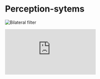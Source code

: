 # Perception-sytems

![Bilateral filter](https://github.com/gledsonmelotti/Perception-sytems/blob/master/Images/000000.png)


<embed src="https://sumanbogati.github.io/sample.pdf" type="application/pdf" />
